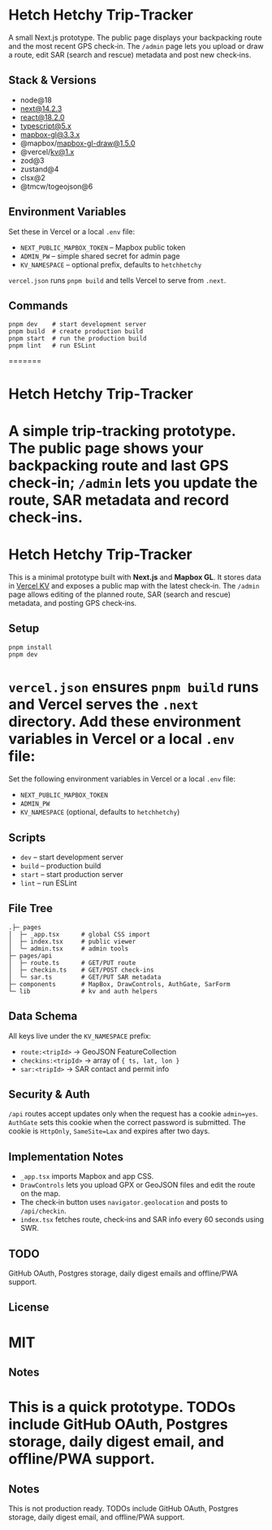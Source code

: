 
# Hetch Hetchy Trip‑Tracker

A small Next.js prototype. The public page displays your backpacking route and the most recent GPS check‑in. The `/admin` page lets you upload or draw a route, edit SAR (search and rescue) metadata and post new check‑ins.

## Stack & Versions

- node@18
- next@14.2.3
- react@18.2.0
- typescript@5.x
- mapbox-gl@3.3.x
- @mapbox/mapbox-gl-draw@1.5.0
- @vercel/kv@1.x
- zod@3
- zustand@4
- clsx@2
- @tmcw/togeojson@6

## Environment Variables

Set these in Vercel or a local `.env` file:

- `NEXT_PUBLIC_MAPBOX_TOKEN` – Mapbox public token
- `ADMIN_PW` – simple shared secret for admin page
- `KV_NAMESPACE` – optional prefix, defaults to `hetchhetchy`

`vercel.json` runs `pnpm build` and tells Vercel to serve from `.next`.

## Commands

```
pnpm dev    # start development server
pnpm build  # create production build
pnpm start  # run the production build
pnpm lint   # run ESLint
```
=======

# Hetch Hetchy Trip‑Tracker

A simple trip‑tracking prototype. The public page shows your backpacking route and last GPS check‑in; `/admin` lets you update the route, SAR metadata and record check‑ins.
=======
# Hetch Hetchy Trip-Tracker

This is a minimal prototype built with **Next.js** and **Mapbox GL**. It stores data in [Vercel KV](https://vercel.com/docs/storage/vercel-kv) and exposes a public map with the latest check‑in. The `/admin` page allows editing of the planned route, SAR (search and rescue) metadata, and posting GPS check‑ins.


## Setup

```bash
pnpm install
pnpm dev
```


`vercel.json` ensures `pnpm build` runs and Vercel serves the `.next` directory. Add these environment variables in Vercel or a local `.env` file:
=======
Set the following environment variables in Vercel or a local `.env` file:


- `NEXT_PUBLIC_MAPBOX_TOKEN`
- `ADMIN_PW`
- `KV_NAMESPACE` (optional, defaults to `hetchhetchy`)

## Scripts

- `dev` – start development server
- `build` – production build
- `start` – start production server
- `lint` – run ESLint


## File Tree

```
.├─ pages
│  ├─ _app.tsx      # global CSS import
│  ├─ index.tsx     # public viewer
│  └─ admin.tsx     # admin tools
├─ pages/api
│  ├─ route.ts      # GET/PUT route
│  ├─ checkin.ts    # GET/POST check‑ins
│  └─ sar.ts        # GET/PUT SAR metadata
├─ components       # MapBox, DrawControls, AuthGate, SarForm
└─ lib              # kv and auth helpers
```

## Data Schema

All keys live under the `KV_NAMESPACE` prefix:

- `route:<tripId>` → GeoJSON FeatureCollection
- `checkins:<tripId>` → array of `{ ts, lat, lon }`
- `sar:<tripId>` → SAR contact and permit info

## Security & Auth

`/api` routes accept updates only when the request has a cookie `admin=yes`. `AuthGate` sets this cookie when the correct password is submitted. The cookie is `HttpOnly`, `SameSite=Lax` and expires after two days.

## Implementation Notes

* `_app.tsx` imports Mapbox and app CSS.
* `DrawControls` lets you upload GPX or GeoJSON files and edit the route on the map.
* The check‑in button uses `navigator.geolocation` and posts to `/api/checkin`.
* `index.tsx` fetches route, check‑ins and SAR info every 60 seconds using SWR.

## TODO

GitHub OAuth, Postgres storage, daily digest emails and offline/PWA support.

## License

MIT
=======
## Notes

This is a quick prototype. TODOs include GitHub OAuth, Postgres storage, daily digest email, and offline/PWA support.
=======
## Notes

This is not production ready. TODOs include GitHub OAuth, Postgres storage, daily digest email, and offline/PWA support.

